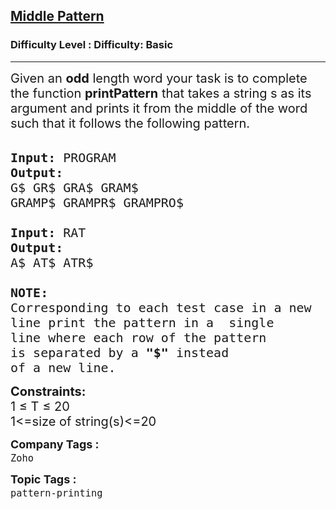 <h2><a href="https://www.geeksforgeeks.org/problems/middle-pattern/1?page=1&category=pattern-printing&status=unsolved&sortBy=submissions">Middle Pattern</a></h2><h3>Difficulty Level : Difficulty: Basic</h3><hr><div class="problems_problem_content__Xm_eO" style="user-select: auto;"><p style="user-select: auto;"><span style="font-size: 20px; user-select: auto;">Given an <strong style="user-select: auto;">odd</strong> length word your task is to complete the function <strong style="user-select: auto;">printPattern</strong> that takes a string s as its argument and prints it from the middle of the word such that it follows&nbsp;the following&nbsp;pattern.</span><br style="user-select: auto;">
&nbsp;</p>

<pre style="user-select: auto;"><span style="font-size: 20px; user-select: auto;"><strong style="user-select: auto;">Input:</strong> PROGRAM 
<strong style="user-select: auto;">Output:</strong>
G$ GR$ GRA$ GRAM$ 
GRAMP$ GRAMPR$ GRAMPRO$

<strong style="user-select: auto;">Input:</strong> RAT
<strong style="user-select: auto;">Output:</strong>
A$ AT$ ATR$

<strong style="user-select: auto;">NOTE: </strong>
Corresponding to each test case in a new 
line print the pattern in a&nbsp;&nbsp;single 
line where each row of the pattern&nbsp;
is separated by a <strong style="user-select: auto;">"$"</strong> instead 
of a new line.
</span></pre>

<p style="user-select: auto;"><span style="font-size: 20px; user-select: auto;"><strong style="user-select: auto;">Constraints:</strong><br style="user-select: auto;">
1 ≤ T ≤ 20<br style="user-select: auto;">
1&lt;=size of string(s)&lt;=20</span></p>
</div><p><span style=font-size:18px><strong>Company Tags : </strong><br><code>Zoho</code>&nbsp;<br><p><span style=font-size:18px><strong>Topic Tags : </strong><br><code>pattern-printing</code>&nbsp;